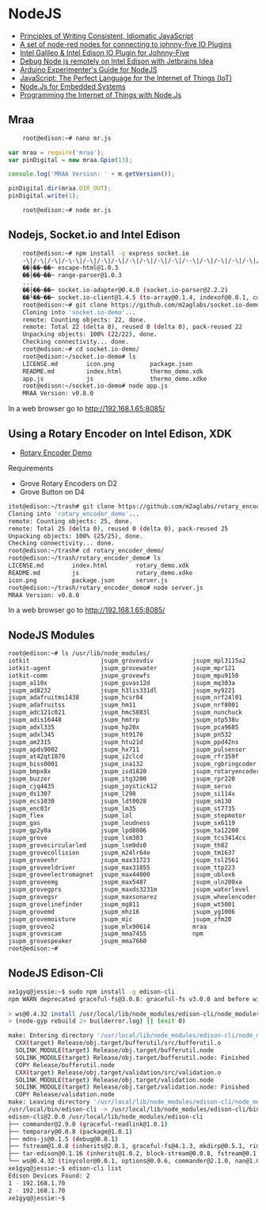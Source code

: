 NodeJS
==

- [Principles of Writing Consistent, Idiomatic JavaScript](https://github.com/rwaldron/idiomatic.js)
- [A set of node-red nodes for connecting to johnny-five IO Plugins](https://github.com/monteslu/node-red-contrib-gpio)
- [Intel Galileo & Intel Edison IO Plugin for Johnny-Five](https://github.com/rwaldron/galileo-io/)
- [Debug Node js remotely on Intel Edison with Jetbrains Idea](https://m2aglabs.com/2015/11/04/debug-node-js-remotely-on-intel-edison-with-jetbrains-idea/)
- [Arduino Experimenter's Guide for NodeJS](http://node-ardx.org/)
- [JavaScript: The Perfect Language for the Internet of Things (IoT)](https://blog.jscrambler.com/javascript-the-perfect-language-for-the-internet-of-things-iot/)
- [Node.Js for Embedded Systems](http://embeddednodejs.com/chapters.html)
- [Programming the Internet of Things with Node.Js](http://cdn.oreillystatic.com/en/assets/1/event/127/Programming%20the%20Internet%20of%20Things%20with%20Node_js%20and%20HTML5%20Presentation.pdf)

## Mraa

```sh
    root@edison:~# nano mr.js
```

```js
var mraa = require('mraa');
var pinDigital = new mraa.Gpio(13);

console.log('MRAA Version: ' + m.getVersion());

pinDigital.dir(mraa.DIR_OUT);
pinDigital.write(1);
```

```sh
    root@edison:~# node mr.js
```

## Nodejs, Socket.io and Intel Edison

```sh
    root@edison:~# npm install -g express socket.io
    -\|/-\|/-\|/-\-\|/-\|/-\|/-\|/-\|/-\|/-\|/-\|/--\|/-\|/-\|/-\|/-\|/-\|/-\|/-\|/-\|/-\|/-\|/-\|/-\|/-\|/-\|/-\|/-\|/-\|/-\s
    ��├��─��─ escape-html@1.0.3
    ��├��─��─ range-parser@1.0.3
    ...
    ��├��─��─ socket.io-adapter@0.4.0 (socket.io-parser@2.2.2)
    ��└��─��─ socket.io-client@1.4.5 (to-array@0.1.4, indexof@0.0.1, component-
    root@edison:~# git clone https://github.com/m2aglabs/socket.io-demo.git
    Cloning into 'socket.io-demo'...
    remote: Counting objects: 22, done.
    remote: Total 22 (delta 0), reused 0 (delta 0), pack-reused 22
    Unpacking objects: 100% (22/22), done.
    Checking connectivity... done.
    root@edison:~# cd socket.io-demo/
    root@edison:~/socket.io-demo# ls
    LICENSE.md        icon.png          package.json
    README.md         index.html        thermo_demo.xdk
    app.js            js                thermo_demo.xdke
    root@edison:~/socket.io-demo# node app.js 
    MRAA Version: v0.8.0
```

In a web browser go to http://192.168.1.65:8085/

## Using a Rotary Encoder on Intel Edison, XDK

- [Rotary Encoder Demo](https://github.com/m2aglabs/rotary_encoder_demo)

Requirements

- Grove Rotary Encoders on D2
- Grove Button on D4

```sh
itot@edison:~/trash# git clone https://github.com/m2aglabs/rotary_encoder_demo.g 
Cloning into 'rotary_encoder_demo'...
remote: Counting objects: 25, done.
remote: Total 25 (delta 0), reused 0 (delta 0), pack-reused 25
Unpacking objects: 100% (25/25), done.
Checking connectivity... done.
root@edison:~/trash# cd rotary_encoder_demo/
root@edison:~/trash/rotary_encoder_demo# ls
LICENSE.md        index.html        rotary_demo.xdk
README.md         js                rotary_demo.xdke
icon.png          package.json      server.js
root@edison:~/trash/rotary_encoder_demo# node server.js 
MRAA Version: v0.8.0
```

In a web browser go to http://192.168.1.65:8085/

## NodeJS Modules

```sh
root@edison:~# ls /usr/lib/node_modules/
iotkit                    jsupm_grovevdiv           jsupm_mpl3115a2
iotkit-agent              jsupm_grovewater          jsupm_mpr121
iotkit-comm               jsupm_grovewfs            jsupm_mpu9150
jsupm_a110x               jsupm_guvas12d            jsupm_mq303a
jsupm_ad8232              jsupm_h3lis331dl          jsupm_my9221
jsupm_adafruitms1438      jsupm_hcsr04              jsupm_nrf24l01
jsupm_adafruitss          jsupm_hm11                jsupm_nrf8001
jsupm_adc121c021          jsupm_hmc5883l            jsupm_nunchuck
jsupm_adis16448           jsupm_hmtrp               jsupm_otp538u
jsupm_adxl335             jsupm_hp20x               jsupm_pca9685
jsupm_adxl345             jsupm_ht9170              jsupm_pn532
jsupm_am2315              jsupm_htu21d              jsupm_ppd42ns
jsupm_apds9002            jsupm_hx711               jsupm_pulsensor
jsupm_at42qt1070          jsupm_i2clcd              jsupm_rfr359f
jsupm_biss0001            jsupm_ina132              jsupm_rgbringcoder
jsupm_bmpx8x              jsupm_isd1820             jsupm_rotaryencoder
jsupm_buzzer              jsupm_itg3200             jsupm_rpr220
jsupm_cjq4435             jsupm_joystick12          jsupm_servo
jsupm_ds1307              jsupm_l298                jsupm_si114x
jsupm_ecs1030             jsupm_ldt0028             jsupm_sm130
jsupm_enc03r              jsupm_lm35                jsupm_st7735
jsupm_flex                jsupm_lol                 jsupm_stepmotor
jsupm_gas                 jsupm_loudness            jsupm_sx6119
jsupm_gp2y0a              jsupm_lpd8806             jsupm_ta12200
jsupm_grove               jsupm_lsm303              jsupm_tcs3414cs
jsupm_grovecircularled    jsupm_lsm9ds0             jsupm_th02
jsupm_grovecollision      jsupm_m24lr64e            jsupm_tm1637
jsupm_groveehr            jsupm_max31723            jsupm_tsl2561
jsupm_groveeldriver       jsupm_max31855            jsupm_ttp223
jsupm_groveelectromagnet  jsupm_max44000            jsupm_ublox6
jsupm_groveemg            jsupm_max5487             jsupm_uln200xa
jsupm_grovegprs           jsupm_maxds3231m          jsupm_waterlevel
jsupm_grovegsr            jsupm_maxsonarez          jsupm_wheelencoder
jsupm_grovelinefinder     jsupm_mg811               jsupm_wt5001
jsupm_grovemd             jsupm_mhz16               jsupm_yg1006
jsupm_grovemoisture       jsupm_mic                 jsupm_zfm20
jsupm_groveo2             jsupm_mlx90614            mraa
jsupm_grovescam           jsupm_mma7455             npm
jsupm_grovespeaker        jsupm_mma7660
root@edison:~# 
```

## NodeJS Edison-Cli

```sh
xe1gyq@jessie:~$ sudo npm install -g edison-cli
npm WARN deprecated graceful-fs@3.0.8: graceful-fs v3.0.0 and before will fail on node releases >= v6.0. Please update to graceful-fs@^4.0.0 as soon as possible. Use 'npm ls graceful-fs' to find it in the tree.
 
> ws@0.4.32 install /usr/local/lib/node_modules/edison-cli/node_modules/ws
> (node-gyp rebuild 2> builderror.log) || (exit 0)

make: Entering directory '/usr/local/lib/node_modules/edison-cli/node_modules/ws/build'
  CXX(target) Release/obj.target/bufferutil/src/bufferutil.o
  SOLINK_MODULE(target) Release/obj.target/bufferutil.node
  SOLINK_MODULE(target) Release/obj.target/bufferutil.node: Finished
  COPY Release/bufferutil.node
  CXX(target) Release/obj.target/validation/src/validation.o
  SOLINK_MODULE(target) Release/obj.target/validation.node
  SOLINK_MODULE(target) Release/obj.target/validation.node: Finished
  COPY Release/validation.node
make: Leaving directory '/usr/local/lib/node_modules/edison-cli/node_modules/ws/build'
/usr/local/bin/edison-cli -> /usr/local/lib/node_modules/edison-cli/bin/edison-cli
edison-cli@2.0.0 /usr/local/lib/node_modules/edison-cli
├── commander@2.9.0 (graceful-readlink@1.0.1)
├── temporary@0.0.8 (package@1.0.1)
├── mdns-js@0.1.5 (debug@0.8.1)
├── fstream@1.0.8 (inherits@2.0.1, graceful-fs@4.1.3, mkdirp@0.5.1, rimraf@2.5.2)
├── tar-edison@0.1.16 (inherits@1.0.2, block-stream@0.0.8, fstream@0.1.31)
└── ws@0.4.32 (tinycolor@0.0.1, options@0.0.6, commander@2.1.0, nan@1.0.0)
xe1gyq@jessie:~$ edison-cli list
Edison Devices Found: 2
1 - 192.168.1.70
2 - 192.168.1.70
xe1gyq@jessie:~$ 
```